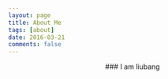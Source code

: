 ```yaml
---
layout: page
title: About Me
tags: [about]
date: 2016-03-21
comments: false
---
```


<center>
### I am liubang
</center>
